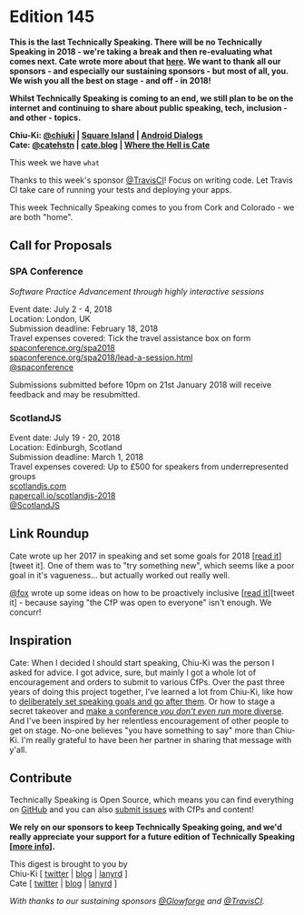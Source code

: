 # Edition 145

**This is the last Technically Speaking. There will be no Technically Speaking in 2018 - we're taking a break and then re-evaluating what comes next. Cate wrote more about that [here](https://cate.blog/2017/11/02/no-technically-speaking-in-2018/). We want to thank all our sponsors - and especially our sustaining sponsors - but most of all, you. We wish you all the best on stage - and off - in 2018!**

**Whilst Technically Speaking is coming to an end, we still plan to be on the internet and continuing to share about public speaking, tech, inclusion - and other - topics.**

**Chiu-Ki: [@chiuki](http://twitter.com/chiuki) | [Square Island](http://blog.sqisland.com) | [Android Dialogs](https://www.youtube.com/AndroidDialogs)   
Cate: [@catehstn](http://twitter.com/catehstn) | [cate.blog](http://cate.blog) | [Where the Hell is Cate](http://wherethehelliscate.com)**

This week we have `what`

Thanks to this week's sponsor [@TravisCI](http://twitter.com/travisci)! Focus on writing code. Let Travis CI take care of running your tests and deploying your apps.

This week Technically Speaking comes to you from Cork and Colorado - we are both "home".


## Call for Proposals

### SPA Conference
*Software Practice Advancement through highly interactive sessions*

Event date: July 2 - 4, 2018  
Location: London, UK  
Submission deadline: February 18, 2018  
Travel expenses covered: Tick the travel assistance box on form  
[spaconference.org/spa2018](https://www.spaconference.org/spa2018/)  
[spaconference.org/spa2018/lead-a-session.html](https://www.spaconference.org/spa2018/lead-a-session.html)  
[@spaconference](https://twitter.com/spaconference)

Submissions submitted before 10pm on 21st January 2018 will receive feedback and may be resubmitted.

### ScotlandJS

Event date: July 19 - 20, 2018  
Location: Edinburgh, Scotland  
Submission deadline: March 1, 2018  
Travel expenses covered: Up to £500 for speakers from underrepresented groups  
[scotlandjs.com](scotlandjs.com)  
[papercall.io/scotlandjs-2018](https://www.papercall.io/scotlandjs-2018)  
[@ScotlandJS](https://twitter.com/ScotlandJS)


## Link Roundup

Cate wrote up her 2017 in speaking and set some goals for 2018 [[read it](https://cate.blog/2017/12/19/2017-in-speaking-and-2018-speaking-goals/)][tweet it]. One of them was to "try something new", which seems like a poor goal in it's vagueness... but actually worked out really well.

[@fox](http://twitter.com/fox) wrote up some ideas on how to be proactively inclusive [[read it](https://medium.com/@fox/inclusion-has-to-be-proactive-b01a37f85148)][tweet it] - because saying "the CfP was open to everyone" isn't enough. We concurr!

## Inspiration

Cate: When I decided I should start speaking, Chiu-Ki was the person I asked for advice. I got advice, sure, but mainly I got a whole lot of encouragement and orders to submit to various CfPs. Over the past three years of doing this project together, I've learned a lot from Chiu-Ki, like how to [deliberately set speaking goals and go after them](http://blog.sqisland.com/2015/10/how-i-prepared-my-keynote.html). Or how to stage a secret takeover and [make a conference *you don't even run* more diverse](http://blog.sqisland.com/2015/08/droidcon-nyc-22-percent-female-speakers.html). And I've been inspired by her relentless encouragement of other people to get on stage. No-one believes "you have something to say" more than Chiu-Ki. I'm really grateful to have been her partner in sharing that message with y'all.   

## Contribute

Technically Speaking is Open Source, which means you can find everything on [GitHub](https://github.com/catehstn/technically-speaking/) and you can also [submit issues](https://github.com/catehstn/technically-speaking/issues/new) with CfPs and content!

**We rely on our sponsors to keep Technically Speaking going, and we'd really appreciate your support for a future edition of Technically Speaking [[more info](http://www.techspeak.email/sponsorship/)].**  


This digest is brought to you by  
Chiu-Ki [ [twitter](https://twitter.com/chiuki) | [blog](http://blog.sqisland.com/) | [lanyrd](http://lanyrd.com/profile/chiuki/) ]  
Cate [ [twitter](https://twitter.com/catehstn) | [blog](http://www.cate.blog/) | [lanyrd](http://lanyrd.com/profile/catehstn/) ]

*With thanks to our sustaining sponsors [@Glowforge](http://twitter.com/glowforge) and [@TravisCI](http://twitter.com/travisci).*
